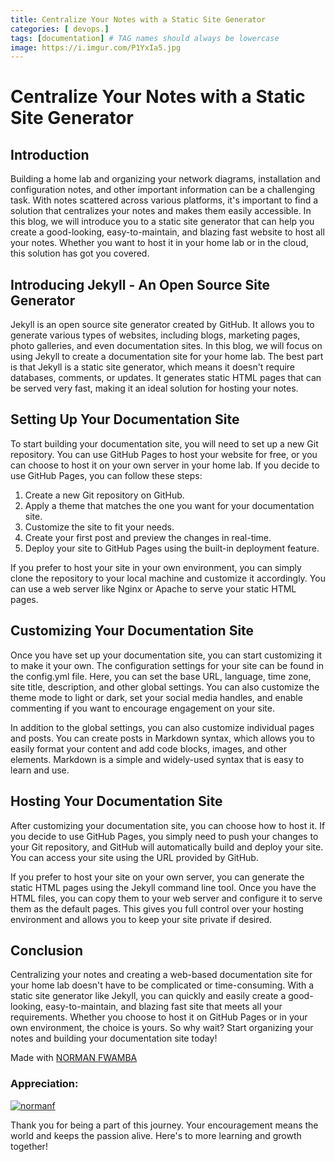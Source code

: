 ```yaml
---
title: Centralize Your Notes with a Static Site Generator
categories: [ devops.]
tags: [documentation] # TAG names should always be lowercase
image: https://i.imgur.com/P1YxIa5.jpg
---
```


Centralize Your Notes with a Static Site Generator
==================================================

<!-- ![Alt Text](https://i.imgur.com/dYbwnrp.jpg) -->


Introduction
------------

Building a home lab and organizing your network diagrams, installation and configuration notes, and other important information can be a challenging task. With notes scattered across various platforms, it's important to find a solution that centralizes your notes and makes them easily accessible. In this blog, we will introduce you to a static site generator that can help you create a good-looking, easy-to-maintain, and blazing fast website to host all your notes. Whether you want to host it in your home lab or in the cloud, this solution has got you covered.

Introducing Jekyll - An Open Source Site Generator
--------------------------------------------------

Jekyll is an open source site generator created by GitHub. It allows you to generate various types of websites, including blogs, marketing pages, photo galleries, and even documentation sites. In this blog, we will focus on using Jekyll to create a documentation site for your home lab. The best part is that Jekyll is a static site generator, which means it doesn't require databases, comments, or updates. It generates static HTML pages that can be served very fast, making it an ideal solution for hosting your notes.

Setting Up Your Documentation Site
----------------------------------

To start building your documentation site, you will need to set up a new Git repository. You can use GitHub Pages to host your website for free, or you can choose to host it on your own server in your home lab. If you decide to use GitHub Pages, you can follow these steps:

1.  Create a new Git repository on GitHub.
2.  Apply a theme that matches the one you want for your documentation site.
3.  Customize the site to fit your needs.
4.  Create your first post and preview the changes in real-time.
5.  Deploy your site to GitHub Pages using the built-in deployment feature.

If you prefer to host your site in your own environment, you can simply clone the repository to your local machine and customize it accordingly. You can use a web server like Nginx or Apache to serve your static HTML pages.

Customizing Your Documentation Site
-----------------------------------

Once you have set up your documentation site, you can start customizing it to make it your own. The configuration settings for your site can be found in the config.yml file. Here, you can set the base URL, language, time zone, site title, description, and other global settings. You can also customize the theme mode to light or dark, set your social media handles, and enable commenting if you want to encourage engagement on your site.

In addition to the global settings, you can also customize individual pages and posts. You can create posts in Markdown syntax, which allows you to easily format your content and add code blocks, images, and other elements. Markdown is a simple and widely-used syntax that is easy to learn and use.

Hosting Your Documentation Site
-------------------------------

After customizing your documentation site, you can choose how to host it. If you decide to use GitHub Pages, you simply need to push your changes to your Git repository, and GitHub will automatically build and deploy your site. You can access your site using the URL provided by GitHub.

If you prefer to host your site on your own server, you can generate the static HTML pages using the Jekyll command line tool. Once you have the HTML files, you can copy them to your web server and configure it to serve them as the default pages. This gives you full control over your hosting environment and allows you to keep your site private if desired.

Conclusion
----------

Centralizing your notes and creating a web-based documentation site for your home lab doesn't have to be complicated or time-consuming. With a static site generator like Jekyll, you can quickly and easily create a good-looking, easy-to-maintain, and blazing fast site that meets all your requirements. Whether you choose to host it on GitHub Pages or in your own environment, the choice is yours. So why wait? Start organizing your notes and building your documentation site today!

Made with [NORMAN FWAMBA](https://www.normanfwamba.netlify.app)

### Appreciation:

[![normanf](https://cdn.buymeacoffee.com/buttons/v2/default-yellow.png)](https://www.buymeacoffee.com/normanf)

Thank you for being a part of this journey. Your encouragement means the world and keeps the passion alive. Here's to more learning and growth together!

